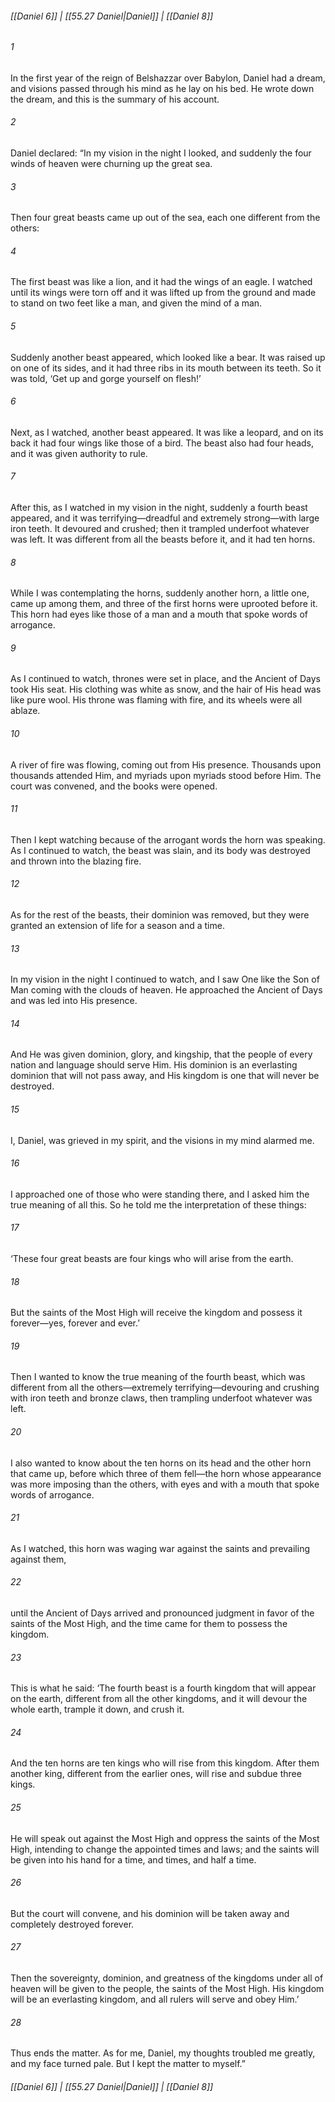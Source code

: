 
###### [[Daniel 6]] | [[55.27 Daniel|Daniel]] | [[Daniel 8]]

###### 1
In the first year of the reign of Belshazzar over Babylon, Daniel had a dream, and visions passed through his mind as he lay on his bed. He wrote down the dream, and this is the summary of his account.
###### 2
Daniel declared: “In my vision in the night I looked, and suddenly the four winds of heaven were churning up the great sea.
###### 3
Then four great beasts came up out of the sea, each one different from the others:
###### 4
The first beast was like a lion, and it had the wings of an eagle. I watched until its wings were torn off and it was lifted up from the ground and made to stand on two feet like a man, and given the mind of a man.
###### 5
Suddenly another beast appeared, which looked like a bear. It was raised up on one of its sides, and it had three ribs in its mouth between its teeth. So it was told, ‘Get up and gorge yourself on flesh!’
###### 6
Next, as I watched, another beast appeared. It was like a leopard, and on its back it had four wings like those of a bird. The beast also had four heads, and it was given authority to rule.
###### 7
After this, as I watched in my vision in the night, suddenly a fourth beast appeared, and it was terrifying—dreadful and extremely strong—with large iron teeth. It devoured and crushed; then it trampled underfoot whatever was left. It was different from all the beasts before it, and it had ten horns.
###### 8
While I was contemplating the horns, suddenly another horn, a little one, came up among them, and three of the first horns were uprooted before it. This horn had eyes like those of a man and a mouth that spoke words of arrogance.
###### 9
As I continued to watch, thrones were set in place, and the Ancient of Days took His seat. His clothing was white as snow, and the hair of His head was like pure wool. His throne was flaming with fire, and its wheels were all ablaze.
###### 10
A river of fire was flowing, coming out from His presence. Thousands upon thousands attended Him, and myriads upon myriads stood before Him. The court was convened, and the books were opened.
###### 11
Then I kept watching because of the arrogant words the horn was speaking. As I continued to watch, the beast was slain, and its body was destroyed and thrown into the blazing fire.
###### 12
As for the rest of the beasts, their dominion was removed, but they were granted an extension of life for a season and a time.
###### 13
In my vision in the night I continued to watch, and I saw One like the Son of Man coming with the clouds of heaven. He approached the Ancient of Days and was led into His presence.
###### 14
And He was given dominion, glory, and kingship, that the people of every nation and language should serve Him. His dominion is an everlasting dominion that will not pass away, and His kingdom is one that will never be destroyed.
###### 15
I, Daniel, was grieved in my spirit, and the visions in my mind alarmed me.
###### 16
I approached one of those who were standing there, and I asked him the true meaning of all this. So he told me the interpretation of these things:
###### 17
‘These four great beasts are four kings who will arise from the earth.
###### 18
But the saints of the Most High will receive the kingdom and possess it forever—yes, forever and ever.’
###### 19
Then I wanted to know the true meaning of the fourth beast, which was different from all the others—extremely terrifying—devouring and crushing with iron teeth and bronze claws, then trampling underfoot whatever was left.
###### 20
I also wanted to know about the ten horns on its head and the other horn that came up, before which three of them fell—the horn whose appearance was more imposing than the others, with eyes and with a mouth that spoke words of arrogance.
###### 21
As I watched, this horn was waging war against the saints and prevailing against them,
###### 22
until the Ancient of Days arrived and pronounced judgment in favor of the saints of the Most High, and the time came for them to possess the kingdom.
###### 23
This is what he said: ‘The fourth beast is a fourth kingdom that will appear on the earth, different from all the other kingdoms, and it will devour the whole earth, trample it down, and crush it.
###### 24
And the ten horns are ten kings who will rise from this kingdom. After them another king, different from the earlier ones, will rise and subdue three kings.
###### 25
He will speak out against the Most High and oppress the saints of the Most High, intending to change the appointed times and laws; and the saints will be given into his hand for a time, and times, and half a time.
###### 26
But the court will convene, and his dominion will be taken away and completely destroyed forever.
###### 27
Then the sovereignty, dominion, and greatness of the kingdoms under all of heaven will be given to the people, the saints of the Most High. His kingdom will be an everlasting kingdom, and all rulers will serve and obey Him.’
###### 28
Thus ends the matter. As for me, Daniel, my thoughts troubled me greatly, and my face turned pale. But I kept the matter to myself.”

###### [[Daniel 6]] | [[55.27 Daniel|Daniel]] | [[Daniel 8]]

